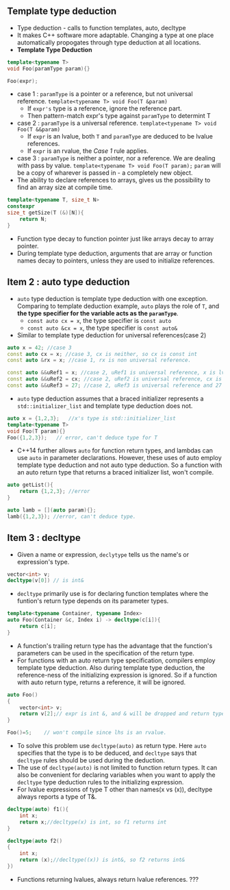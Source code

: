 ## Template type deduction
* Type deduction - calls to function templates, auto, decltype
* It makes C++ software more adaptable. Changing a type at one place automatically propogates through type deduction at all locations.
* **Template Type Deduction**
```C++
template<typename T>
void Foo(paramType param){}

Foo(expr);
```
* case 1 : `paramType` is a pointer or a reference, but not universal reference. `template<typename T> void Foo(T &param)`
    *  If `expr's` type is a reference, ignore the reference part.
    *  Then pattern-match expr's type against `paramType` to determint T
*  case 2 : `paramType` is a universal reference.
`template<typename T> void Foo(T &&param)`
    * If `expr` is an lvalue, both `T` and `paramType` are deduced to  be lvalue references.
    * If `expr` is an rvalue, the *Case 1* rule applies.
* case 3 : `paramType` is neither a pointer, nor a reference. We are dealing with pass by value. `template<typename T> void Foo(T param);` `param` will be a copy of wharever is passed in - a completely new object.
* The ability to declare references to arrays, gives us the possibility to find an array size at compile time.
```c++
template<typename T, size_t N>
constexpr
size_t getSize(T (&)[N]){
    return N;
}
```
* Function type decay to function pointer just like arrays decay to array pointer.
* During template type deduction, arguments that are array or function names decay to pointers, unless they are used to initialize references.

## Item 2  : auto type deduction
* `auto` type deduction is template type deduction with one exception. Comparing to template deduction example, `auto` plays the role of `T`, and **the type specifier for the variable acts as the `paramType`**. 
  * `const auto cx = x`, the type specifier is `const auto`
  * `const auto &cx = x`, the type specifier is `const auto&`
* Similar to template type deduction for universal references(case 2)
```c++
auto x = 42; //case 3
const auto cx = x; //case 3, cx is neither, so cx is const int
const auto &rx = x; //case 1, rx is non universal reference.

const auto &&uRef1 = x; //case 2, uRef1 is universal reference, x is lvalue, so uRef1 is lavalue reference i.e. int&
const auto &&uRef2 = cx; //case 2, uRef2 is universal reference, cx is const int and lvalue, so uRef1 is const int&
const auto &&uRef3 = 27; //case 2, uRef3 is universal reference and 27 is rvalue, so case 1 applies, so uRef3 is rvalue reference i.e. int&&
```
* `auto` type deduction assumes that a braced initializer represents a `std::initializer_list` and template type deduction does not.
```C++
auto x = {1,2,3};   //x's type is std::initializer_list
template<typename T>
void Foo(T param){}
Foo({1,2,3});   // error, can't deduce type for T
```
* C++14 further allows `auto` for function return types, and lambdas can use `auto` in parameter declarations. However, these uses of auto employ template type deduction and not auto type deduction. So a function with an auto return type that returns a braced initializer list, won't compile.
```c++
auto getList(){
    return {1,2,3}; //error
}

auto lamb = [](auto param){};
lamb({1,2,3}); //error, can't deduce type.
```

## Item 3 : decltype
* Given a name or expression, `declytype` tells us the name's or expression's type.
```C++
vector<int> v;
decltype(v[0]) // is int&
```
* `decltype` primarily use is for declaring function templates where the funtion's return type depends on its parameter types.
```C++
template<typename Container, typename Index>
auto Foo(Container &c, Index i) -> decltype(c[i]){
    return c[i];
}
```
* A function's trailing return type has the advantage that the function's parameters can be used in the specification of the return type.
* For functions with an auto return type specification, compilers employ template type deduction. Also during template type deduction, the reference-ness of the initializing expression is ignored. So if a function with auto return type, returns a reference, it will be ignored.
```c++
auto Foo()
{
    vector<int> v;
    return v[2];// expr is int &, and & will be dropped and return type will be deduced as int
}

Foo()=5;    // won't compile since lhs is an rvalue.
```
* To solve this problem use `decltype(auto)` as return type. Here `auto` specifies that the type is to be deduced, and `decltype` says that `decltype` rules should be used during the deduction.
* The use of `decltype(auto)` is not limited to function return types. It can also be convenient for declaring variables when you want to apply the `decltype` type deduction rules to the initializing expression.
* For lvalue expressions of type T other than names(x vs (x)), decltype always reports a type of T&.
```C++
decltype(auto) f1(){
    int x;
    return x;//decltype(x) is int, so f1 returns int
}

decltype(auto f2()
{
    int x;
    return (x);//decltype((x)) is int&, so f2 returns int&
})
```
* Functions returning lvalues, always return lvalue references. ???